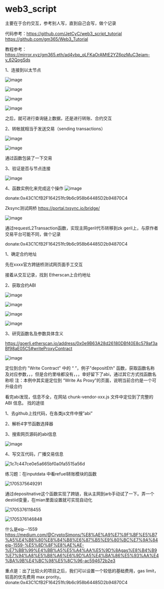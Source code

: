 # web3_script
主要在于合约交互，参考别人写，直到自己会写，做个记录

代码参考：https://github.com/JetCyC/web3_script_tutorial 
https://github.com/gm365/Web3_Tutorial

教程参考：https://mirror.xyz/gm365.eth/ad4vbp_qLFKaOrAMtE2YZ6pzMuC3ejam-y_62QogSds


1、连接到以太节点

![image](https://github.com/xyyz12/web3_script/assets/91812763/f7dc5d58-a311-49cf-8311-8e4d22def04f)


![image](https://github.com/xyyz12/web3_script/assets/91812763/02132dea-8735-4391-8e13-3044a6237c15)


![image](https://github.com/xyyz12/web3_script/assets/91812763/8579433d-131e-42d1-919e-b2dab6e640b9)


![image](https://github.com/xyyz12/web3_script/assets/91812763/71729581-3564-4ded-8189-f1a82df9be8a)


之后，就可进行查询链上数据，还是进行转账、合约交互

2、转帐就相当于发送交易（sending transactions）

![image](https://github.com/xyyz12/web3_script/assets/91812763/5304f6ba-88ba-4cdb-9553-f01a22f5bce8)


![image](https://github.com/xyyz12/web3_script/assets/91812763/6a72076e-09e0-41c4-a0cd-aee69735d9fa)


通过函数包装了一下交易


3、验证是否与节点连接

![image](https://github.com/xyyz12/web3_script/assets/91812763/83a1dea3-6d6e-4dcd-b48d-38d1645c7f4e)

4、函数实例化来完成这个操作
![image](https://github.com/xyyz12/web3_script/assets/91812763/cd1a3d5f-3333-4949-9cca-1876c20c6bab)

donate:0x43C1CfB2F164251fc9b6c958b64485D2b94870C4

Zksync测试网桥      https://portal.txsync.io/bridge/

![image](https://github.com/xyyz12/web3_script/assets/91812763/95256128-ac40-48bb-a0d8-07137139e7e6)



通过requestL2Transaction函数，实现主网geril代币转移到zk  geril上，与原作者交易平台可能不同，做个记录

donate:0x43C1CfB2F164251fc9b6c958b64485D2b94870C4

1、确定合约地址

先在xxxx官方跨链桥测试网页面手工交互

接着从交互记录，找到 Etherscan上合约地址

2、获取合约ABI

![image](https://github.com/xyyz12/web3_script/assets/91812763/020126b2-43d8-443a-a45f-10078c1739cf)

![image](https://github.com/xyyz12/web3_script/assets/91812763/1e55c0f0-adc8-4567-9797-54374c3646bc)


![image](https://github.com/xyyz12/web3_script/assets/91812763/4848f0d1-01f4-48ef-9d9b-723965005ab4)


![image](https://github.com/xyyz12/web3_script/assets/91812763/46f1c5ef-8a53-45bd-97be-43cd02981e6c)


3、研究函数名及参数具体含义

https://goerli.etherscan.io/address/0x0e9B63A28d26180DBf40E8c579af3aBf98aE05C5#writeProxyContract

![image](https://github.com/xyyz12/web3_script/assets/91812763/40d1c148-4400-47af-a92d-b75f0258f50f)

定位到合约 "Write Contract" 中的 “  ”，例子"depositEth" 函数，获取函数名称及对应参数，，，但是合约里啥都没有，，，幸好留下了abi，通过其它方式找函数名称呗
注：本例中其实是定位到 “Write As Proxy”的页面，说明当前合约是一个可升级合约

看完abi发现，信息不全，在网站 chunk-vendor-xxx.js 文件中定位到了完整的 ABI 信息。
找的途径

1、去github上找代码，在各类js文件中搜”abi”

2、解析4字节函数选择器

3、搜索网页源码的abi信息

![image](https://github.com/xyyz12/web3_script/assets/91812763/3c774bbe-afa7-436d-b70b-965c1d4b3132)


4、写交互代码，广播交易信息

![1c7c447ce0e5a665bf0a0fa5515a56d](https://github.com/xyyz12/web3_script/assets/91812763/01d1a3c5-5f8a-46eb-bbaa-22bec2365197)

练习题：在inputdata 中看refuel转账模块的函数

![1705375649291](https://github.com/xyyz12/web3_script/assets/91812763/c932b68e-8583-4ae1-9100-11d995119c81)

通过depositnative这个函数实现了跨链，我从主网到arb手动试了一下。弄一个destiid变量，在mian里面设置就可实现自动化

![1705376118455](https://github.com/xyyz12/web3_script/assets/91812763/8d88c572-156a-4220-9314-51ef3e7db70f)

![1705376146848](https://github.com/xyyz12/web3_script/assets/91812763/7dbc1777-7abb-4ed8-8827-075f70d6bfc7)

什么是eip--1559
https://medium.com/@CryptoSimons/%E8%AE%A9%E7%9F%BF%E5%B7%A5%E4%B8%80%E8%84%B8%E6%87%B5%E9%80%BC%E7%9A%84eip-1559-%E5%8D%8F%E8%AE%AE-%E7%BB%99%E4%BB%A5%E5%A4%AA%E5%9D%8Agas%E8%B4%B9%E7%94%A8%E5%B8%A6%E6%9D%A5%E4%BA%86%E5%93%AA%E4%BA%9B%E4%BC%98%E5%8C%96-ac594672b2e3

重点是：出了比较火的项目之后，我们可以设置一个较低的基础费用，gas limit，较高的优先费用 max prority。
donate:0x43C1CfB2F164251fc9b6c958b64485D2b94870C4
